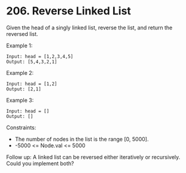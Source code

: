 # 206. Reverse Linked List

Given the head of a singly linked list, reverse the list, and return the reversed list.


Example 1:
```
Input: head = [1,2,3,4,5]
Output: [5,4,3,2,1]
````

Example 2:
```
Input: head = [1,2]
Output: [2,1]
```

Example 3:
```
Input: head = []
Output: []
```

Constraints:

- The number of nodes in the list is the range [0, 5000].
- -5000 <= Node.val <= 5000

Follow up: A linked list can be reversed either iteratively or recursively. Could you implement both?